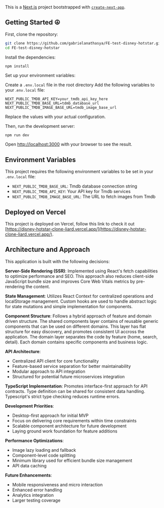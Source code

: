 This is a [Next.js](https://nextjs.org/) project bootstrapped with [`create-next-app`](https://github.com/vercel/next.js/tree/canary/packages/create-next-app).

## Getting Started &#9774;

First, clone the repository:

```bash
git clone https://github.com/gabrielanathasya/FE-test-disney-hotstar.git
cd FE-test-disney-hotstar
```

Install the dependencies:

```
npm install
```

Set up your environment variables:

Create a `.env.local` file in the root directory
Add the following variables to your .`env.local` file:

```
NEXT_PUBLIC_TMDB_API_KEY=your_tmdb_api_key_here
NEXT_PUBLIC_TMDB_BASE_URL=tdmb_database_url
NEXT_PUBLIC_TMDB_IMAGE_BASE_URL=tmdb_image_base_url
```

Replace the values with your actual configuration.

Then, run the development server:

```bash
npm run dev
```

Open [http://localhost:3000](http://localhost:3000) with your browser to see the result.

## Environment Variables

This project requires the following environment variables to be set in your `.env.local` file:

- `NEXT_PUBLIC_TMDB_BASE_URL`: Tmdb database connection string
- `NEXT_PUBLIC_TMDB_API_KEY`: Your API key for Tmdb services
- `NEXT_PUBLIC_TMDB_IMAGE_BASE_URL`: The URL to fetch images from Tmdb

## Deployed on Vercel

This project is deployed on Vercel, follow this link to check it out [https://disney-hotstar-clone-liard.vercel.app/](https://disney-hotstar-clone-liard.vercel.app/).

## Architecture and Approach

This application is built with the following decisions:

**Server-Side Rendering (SSR)**: Implemented using React's fetch capabilities to optimize performance and SEO. This approach also reduces client-side JavaScript bundle size and improves Core Web Vitals metrics by pre-rendering the content.

**State Management**: Utilizes React Context for centralized operations and localStorage management. Custom hooks are used to handle abstract logic for state mutations and simple implementation for components.

**Component Structure**:
Follows a hybrid approach of feature and domain driven structure. The shared components layer contains of reusable generic components that can be used on different domains. This layer has flat structure for easy discovery, and promotes consistent UI accross the application. The domain layer separates the code by feature (home, search, detail). Each domain contains specific components and business logic.

**API Architecture**:

- Centralized API client for core functionality
- Feature-based service separation for better maintainability
- Modular approach to API integration
- Structured for potential future microservices integration

**TypeScript Implementation**: Promotes interface-first approach for API contracts. Type definition can be shared for consistent data handling. Typescript's strict type checking reduces runtime errors.

**Development Priorities**:

- Desktop-first approach for initial MVP
- Focus on delivering core requirements within time constraints
- Scalable component architecture for future development
- Laying ground work foundation for feature additions

**Performance Optimizations**:

- Image lazy loading and fallback
- Component-level code splitting
- Minimum library used for efficient bundle size management
- API data caching

**Future Enhancements**:

- Mobile responsiveness and micro interaction
- Enhanced error handling
- Analytics integration
- Larger testing coverage
